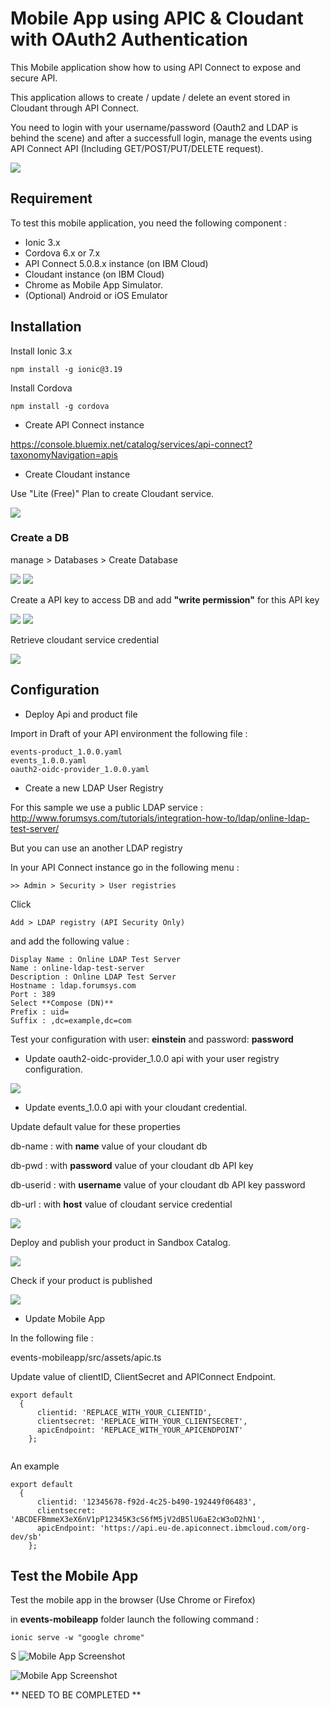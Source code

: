 # Mobile App using APIC & Cloudant with OAuth2 Authentication


This Mobile application show how to using API Connect to expose and secure API.

This application allows to create / update / delete an event stored in Cloudant through API Connect.

You need to login with your username/password (Oauth2 and LDAP is behind the scene) and after a successfull login, manage the events using API Connect API (Including GET/POST/PUT/DELETE request).

<img src= ./ressources/draw.io.logicalflow.png>

## Requirement

To test this mobile application, you need the following component :

- Ionic 3.x
- Cordova 6.x or 7.x
- API Connect 5.0.8.x instance (on IBM Cloud)
- Cloudant instance (on IBM Cloud)
- Chrome as Mobile App Simulator.
- (Optional) Android or iOS Emulator

## Installation

Install Ionic 3.x

```
npm install -g ionic@3.19
```

Install Cordova

```
npm install -g cordova
```

- Create API Connect instance

https://console.bluemix.net/catalog/services/api-connect?taxonomyNavigation=apis

- Create Cloudant instance

Use "Lite (Free)" Plan to create Cloudant service.

<img src= ./ressources/cloudant.png>

### Create a DB

manage > Databases > Create Database

<img src= ./ressources/cloudantcreatedb.png>
<img src= ./ressources/cloudantcreatedb2.png>

Create a API key to access DB and add **"write permission"** for this API key

<img src= ./ressources/cloudantsetpermission.png>

<img src= ./ressources/cloudantaddkey.png>

Retrieve cloudant service credential

<img src= ./ressources/cloudantcredential.png>



## Configuration

- Deploy Api and product file

Import in Draft of your API environment the following file :

```
events-product_1.0.0.yaml
events_1.0.0.yaml
oauth2-oidc-provider_1.0.0.yaml
```

- Create a new LDAP User Registry

For this sample we use a public LDAP service : http://www.forumsys.com/tutorials/integration-how-to/ldap/online-ldap-test-server/

But you can use an another LDAP registry

In your API Connect instance go in the following menu :

```
>> Admin > Security > User registries
```

Click 

```
Add > LDAP registry (API Security Only)
```

and add the following value :

```
Display Name : Online LDAP Test Server
Name : online-ldap-test-server
Description : Online LDAP Test Server
Hostname : ldap.forumsys.com
Port : 389
Select **Compose (DN)**
Prefix : uid=
Suffix : ,dc=example,dc=com
```

Test your configuration with user: **einstein** and password: **password**

- Update oauth2-oidc-provider_1.0.0 api with your user registry configuration.

<img src= ./ressources/authentication.png>

- Update events_1.0.0 api with your cloudant credential.

Update default value for these properties

db-name :  with **name** value of your cloudant db

db-pwd :  with **password** value of your cloudant db API key

db-userid : with **username** value of your cloudant db API key password

db-url : with **host** value of cloudant service credential

<img src= ./ressources/cloudantproperties.png>

Deploy and publish your product in Sandbox Catalog.

<img src= ./ressources/apicpublish.png>

Check if your product is published

<img src= ./ressources/apicpublished.png>

- Update Mobile App

In the following file :

  events-mobileapp/src/assets/apic.ts


Update value of clientID, ClientSecret and APIConnect Endpoint.

```
export default
  {
      clientid: 'REPLACE_WITH_YOUR_CLIENTID',
      clientsecret: 'REPLACE_WITH_YOUR_CLIENTSECRET',
      apicEndpoint: 'REPLACE_WITH_YOUR_APICENDPOINT'
    };
  
```

An example

```
export default 
  {
      clientid: '12345678-f92d-4c25-b490-192449f06483',
      clientsecret: 'ABCDEFBmmeX3eX6nV1pP12345K3cS6fM5jV2dB5lU6aE2cW3oD2hN1',
      apicEndpoint: 'https://api.eu-de.apiconnect.ibmcloud.com/org-dev/sb'
    };
```

## Test the Mobile App

Test the mobile app in the browser (Use Chrome or Firefox)

in **events-mobileapp** folder launch the following command :

```
ionic serve -w "google chrome"
```

S
![Mobile App Screenshot](./ressources/eventsscreenshot.gif)

![Mobile App Screenshot](./ressources/eventsapiscreenshot.gif)


** NEED TO BE COMPLETED **

